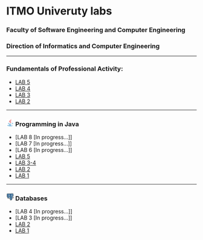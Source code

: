 # ITMO Univeruty labs

### Faculty of Software Engineering and Computer Engineering
### Direction of Informatics and Computer Engineering
---

### Fundamentals of Professional Activity:
* [LAB 5](https://github.com/ColdDirol/ITMO/blob/main/2%20semester/%D0%9E%D0%9F%D0%94/%D0%9B%D0%90%D0%915.pdf)
* [LAB 4](https://github.com/ColdDirol/ITMO/blob/main/2%20semester/%D0%9E%D0%9F%D0%94/%D0%9B%D0%90%D0%914.pdf)
* [LAB 3](https://github.com/ColdDirol/ITMO/blob/main/2%20semester/%D0%9E%D0%9F%D0%94/%D0%9B%D0%90%D0%913.pdf)
* [LAB 2](https://github.com/ColdDirol/ITMO/blob/main/1%20semester/%D0%9E%D0%9F%D0%94/%D0%9B%D0%90%D0%912.pdf)

---
### <img src="https://github.com/devicons/devicon/blob/master/icons/java/java-original.svg" title="git" alt="git" width="20" height="20"/> Programming in Java
* [LAB 8 [In progress...]]
* [LAB 7 [In progress...]]
* [LAB 6 [In progress...]]
* [LAB 5](https://github.com/ColdDirol/ITMO/tree/main/2%20semester/%D0%9F%D1%80%D0%BE%D0%B3%D1%80%D0%B0%D0%BC%D0%BC%D0%B8%D1%80%D0%BE%D0%B2%D0%B0%D0%BD%D0%B8%D0%B5/%D0%9B%D0%90%D0%915%2090%25)
* [LAB 3-4](https://github.com/ColdDirol/ITMO/tree/main/1%20semester/%D0%9F%D1%80%D0%BE%D0%B3%D1%80%D0%B0%D0%BC%D0%BC%D0%B8%D1%80%D0%BE%D0%B2%D0%B0%D0%BD%D0%B8%D0%B5/%D0%9B%D0%90%D0%913-4%2085-85%25)
* [LAB 2](https://github.com/ColdDirol/ITMO/tree/main/1%20semester/%D0%9F%D1%80%D0%BE%D0%B3%D1%80%D0%B0%D0%BC%D0%BC%D0%B8%D1%80%D0%BE%D0%B2%D0%B0%D0%BD%D0%B8%D0%B5/%D0%9B%D0%90%D0%912%2080%25)
* [LAB 1](https://github.com/ColdDirol/ITMO/tree/main/1%20semester/%D0%9F%D1%80%D0%BE%D0%B3%D1%80%D0%B0%D0%BC%D0%BC%D0%B8%D1%80%D0%BE%D0%B2%D0%B0%D0%BD%D0%B8%D0%B5/%D0%9B%D0%90%D0%911%2080%25)

---
### <img src="https://github.com/devicons/devicon/blob/master/icons/postgresql/postgresql-original.svg" title="git" alt="git" width="20" height="20"/> Databases
* [LAB 4 [In progress...]]
* [LAB 3 [In progress...]]
* [LAB 2](https://github.com/ColdDirol/ITMO/tree/main/2%20semester/%D0%91%D0%94/%D0%9B%D0%90%D0%912)
* [LAB 1](https://github.com/ColdDirol/ITMO/tree/main/2%20semester/%D0%91%D0%94/%D0%9B%D0%90%D0%911)
